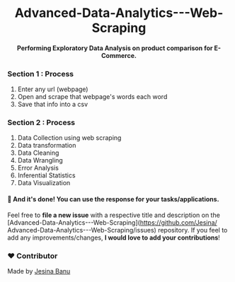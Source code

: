 <h1 align="center">Advanced-Data-Analytics---Web-Scraping</h1>

<div align= "center">
  <h4>Performing Exploratory Data Analysis on product comparison for E-Commerce.</h4>
</div>

### Section 1 : Process

1. Enter any url (webpage)
2. Open and scrape that webpage's words each word
3. Save that info into a csv 

### Section 2 : Process

1. Data Collection using web scraping
2. Data transformation
3. Data Cleaning
4. Data Wrangling
5. Error Analysis
6. Inferential Statistics
7. Data Visualization


#### :clap: And it's done! You can use the response for your tasks/applications.
Feel free to **file a new issue** with a respective title and description on the [Advanced-Data-Analytics---Web-Scraping](https://github.com/Jesina/
Advanced-Data-Analytics---Web-Scraping/issues) repository. If you feel to add any improvements/changes, **I would love to add your contributions**! 

### :heart: Contributor
Made by [Jesina Banu](https://github.com/Jesina)

